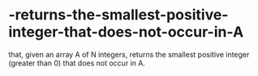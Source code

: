 # -returns-the-smallest-positive-integer-that-does-not-occur-in-A
that, given an array A of N integers, returns the smallest positive integer (greater than 0) that does not occur in A.
